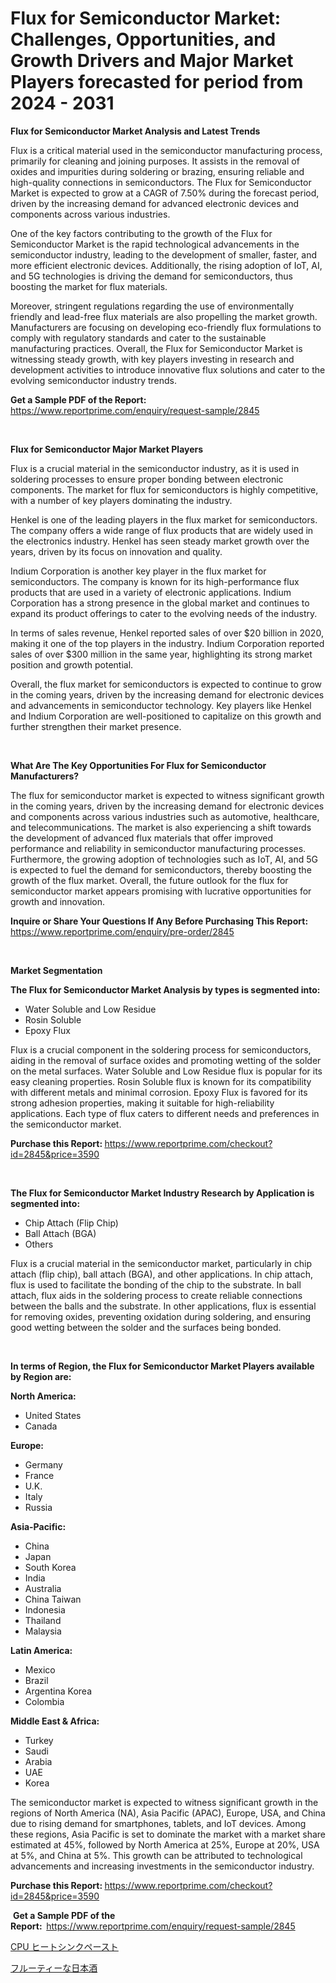 <p><h1>Flux for Semiconductor Market: Challenges, Opportunities, and Growth Drivers and Major Market Players forecasted for period from 2024 - 2031</h1></p><p><strong>Flux for Semiconductor Market Analysis and Latest Trends</strong></p>
<p><p>Flux is a critical material used in the semiconductor manufacturing process, primarily for cleaning and joining purposes. It assists in the removal of oxides and impurities during soldering or brazing, ensuring reliable and high-quality connections in semiconductors. The Flux for Semiconductor Market is expected to grow at a CAGR of 7.50% during the forecast period, driven by the increasing demand for advanced electronic devices and components across various industries.</p><p>One of the key factors contributing to the growth of the Flux for Semiconductor Market is the rapid technological advancements in the semiconductor industry, leading to the development of smaller, faster, and more efficient electronic devices. Additionally, the rising adoption of IoT, AI, and 5G technologies is driving the demand for semiconductors, thus boosting the market for flux materials.</p><p>Moreover, stringent regulations regarding the use of environmentally friendly and lead-free flux materials are also propelling the market growth. Manufacturers are focusing on developing eco-friendly flux formulations to comply with regulatory standards and cater to the sustainable manufacturing practices. Overall, the Flux for Semiconductor Market is witnessing steady growth, with key players investing in research and development activities to introduce innovative flux solutions and cater to the evolving semiconductor industry trends.</p></p>
<p><strong>Get a Sample PDF of the Report:&nbsp;</strong> <a href="https://www.reportprime.com/enquiry/request-sample/2845">https://www.reportprime.com/enquiry/request-sample/2845</a></p>
<p>&nbsp;</p>
<p><strong>Flux for Semiconductor Major Market Players</strong></p>
<p><p>Flux is a crucial material in the semiconductor industry, as it is used in soldering processes to ensure proper bonding between electronic components. The market for flux for semiconductors is highly competitive, with a number of key players dominating the industry.</p><p>Henkel is one of the leading players in the flux market for semiconductors. The company offers a wide range of flux products that are widely used in the electronics industry. Henkel has seen steady market growth over the years, driven by its focus on innovation and quality.</p><p>Indium Corporation is another key player in the flux market for semiconductors. The company is known for its high-performance flux products that are used in a variety of electronic applications. Indium Corporation has a strong presence in the global market and continues to expand its product offerings to cater to the evolving needs of the industry.</p><p>In terms of sales revenue, Henkel reported sales of over $20 billion in 2020, making it one of the top players in the industry. Indium Corporation reported sales of over $300 million in the same year, highlighting its strong market position and growth potential.</p><p>Overall, the flux market for semiconductors is expected to continue to grow in the coming years, driven by the increasing demand for electronic devices and advancements in semiconductor technology. Key players like Henkel and Indium Corporation are well-positioned to capitalize on this growth and further strengthen their market presence.</p></p>
<p>&nbsp;</p>
<p><strong>What Are The Key Opportunities For Flux for Semiconductor Manufacturers?</strong></p>
<p><p>The flux for semiconductor market is expected to witness significant growth in the coming years, driven by the increasing demand for electronic devices and components across various industries such as automotive, healthcare, and telecommunications. The market is also experiencing a shift towards the development of advanced flux materials that offer improved performance and reliability in semiconductor manufacturing processes. Furthermore, the growing adoption of technologies such as IoT, AI, and 5G is expected to fuel the demand for semiconductors, thereby boosting the growth of the flux market. Overall, the future outlook for the flux for semiconductor market appears promising with lucrative opportunities for growth and innovation.</p></p>
<p><strong>Inquire or Share Your Questions If Any Before Purchasing This Report:</strong> <a href="https://www.reportprime.com/enquiry/pre-order/2845">https://www.reportprime.com/enquiry/pre-order/2845</a></p>
<p>&nbsp;</p>
<p><strong>Market Segmentation</strong></p>
<p><strong>The Flux for Semiconductor Market Analysis by types is segmented into:</strong></p>
<p><ul><li>Water Soluble and Low Residue</li><li>Rosin Soluble</li><li>Epoxy Flux</li></ul></p>
<p><p>Flux is a crucial component in the soldering process for semiconductors, aiding in the removal of surface oxides and promoting wetting of the solder on the metal surfaces. Water Soluble and Low Residue flux is popular for its easy cleaning properties. Rosin Soluble flux is known for its compatibility with different metals and minimal corrosion. Epoxy Flux is favored for its strong adhesion properties, making it suitable for high-reliability applications. Each type of flux caters to different needs and preferences in the semiconductor market.</p></p>
<p><strong>Purchase this Report:&nbsp;</strong><a href="https://www.reportprime.com/checkout?id=2845&price=3590">https://www.reportprime.com/checkout?id=2845&price=3590</a></p>
<p>&nbsp;</p>
<p><strong>The Flux for Semiconductor Market Industry Research by Application is segmented into:</strong></p>
<p><ul><li>Chip Attach (Flip Chip)</li><li>Ball Attach (BGA)</li><li>Others</li></ul></p>
<p><p>Flux is a crucial material in the semiconductor market, particularly in chip attach (flip chip), ball attach (BGA), and other applications. In chip attach, flux is used to facilitate the bonding of the chip to the substrate. In ball attach, flux aids in the soldering process to create reliable connections between the balls and the substrate. In other applications, flux is essential for removing oxides, preventing oxidation during soldering, and ensuring good wetting between the solder and the surfaces being bonded.</p></p>
<p>&nbsp;</p>
<p><strong>In terms of Region, the Flux for Semiconductor Market Players available by Region are:</strong></p>
<p>
    <p> <strong> North America: </strong>
        <ul>
            <li>United States</li>
            <li>Canada</li>
        </ul>
        </p> 
    <p> <strong> Europe: </strong>
        <ul>
            <li>Germany</li>
            <li>France</li>
            <li>U.K.</li>
            <li>Italy</li>
            <li>Russia</li>
        </ul>
        </p> 
    <p> <strong> Asia-Pacific: </strong>
        <ul>
            <li>China</li>
            <li>Japan</li>
            <li>South Korea</li>
            <li>India</li>
            <li>Australia</li>
            <li>China Taiwan</li>
            <li>Indonesia</li>
            <li>Thailand</li>
            <li>Malaysia</li>
        </ul>
        </p> 
    <p> <strong> Latin America: </strong>
        <ul>
            <li>Mexico</li>
            <li>Brazil</li>
            <li>Argentina Korea</li>
            <li>Colombia</li>
        </ul>
        </p> 
    <p> <strong> Middle East & Africa: </strong>
        <ul>
            <li>Turkey</li>
            <li>Saudi</li>
            <li>Arabia</li>
            <li>UAE</li>
            <li>Korea</li>
        </ul>
    </p>
    </p>
<p><p>The semiconductor market is expected to witness significant growth in the regions of North America (NA), Asia Pacific (APAC), Europe, USA, and China due to rising demand for smartphones, tablets, and IoT devices. Among these regions, Asia Pacific is set to dominate the market with a market share estimated at 45%, followed by North America at 25%, Europe at 20%, USA at 5%, and China at 5%. This growth can be attributed to technological advancements and increasing investments in the semiconductor industry.</p></p>
<p><strong>Purchase this Report: </strong><a href="https://www.reportprime.com/checkout?id=2845&price=3590">https://www.reportprime.com/checkout?id=2845&price=3590</a></p>
<p>&nbsp;<strong>Get a Sample PDF of the Report:&nbsp;&nbsp;</strong><a href="https://www.reportprime.com/enquiry/request-sample/2845">https://www.reportprime.com/enquiry/request-sample/2845</a></p>
<p><strong></strong></p>
<p><p><a href="https://github.com/RodHoppe07/Market-Research-Report-List-1/blob/main/175879812517.md">CPU ヒートシンクペースト</a></p><p><a href="https://github.com/laurenreichert/Market-Research-Report-List-1/blob/main/542962712516.md">フルーティーな日本酒</a></p></p>